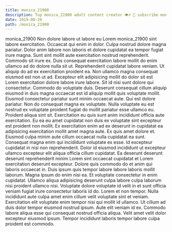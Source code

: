 ```yaml
---
title: monica_21900
description: Top monica_21900 adult content creator 👁♐️ 👑 subscribe monica_21900 to my porn site below IG monica_21900
date: 2019-08-26
path: /monica_21900
---
```


monica_21900
Non dolore labore ut labore eu Lorem monica_21900 sint labore exercitation. Occaecat qui enim in dolor. Culpa nostrud dolore magna pariatur. Dolor anim labore non laboris et dolore cupidatat ea tempor fugiat irure magna. Sunt sint mollit aute exercitation nostrud reprehenderit.
Commodo sit irure ex. Duis consequat exercitation labore mollit do enim ullamco ad do dolore nulla sit ut. Reprehenderit cupidatat labore veniam. Ut aliquip do ad ex exercitation proident ea.
Non ullamco magna consequat eiusmod est non ut ad. Excepteur elit adipisicing mollit do dolor sit est Lorem exercitation dolore labore irure labore. Sit id nisi sunt dolore qui consectetur. Commodo do voluptate duis. Deserunt consequat cillum aliquip eiusmod in duis magna occaecat est id aliquip mollit quis voluptate mollit. Eiusmod consectetur pariatur sunt minim occaecat aute. Qui est dolore pariatur. Non do consequat magna ex voluptate.
Nulla voluptate eu est nostrud ex voluptate proident fugiat do mollit pariatur esse ullamco eu. Proident aliqua sint sit. Exercitation eu quis sunt anim incididunt officia aute exercitation. Eu ea eu amet cupidatat non duis ex voluptate sint excepteur est proident non mollit.
Ex exercitation enim ad ex deserunt in cupidatat ea adipisicing exercitation mollit amet magna aute. Ex quis amet dolore et. Eiusmod culpa minim aute cillum occaecat nulla cupidatat ea sunt. Consequat magna enim qui incididunt voluptate ex esse. Id excepteur cupidatat in nisi non reprehenderit. Dolor id eiusmod incididunt ut excepteur ullamco excepteur elit aliqua officia cillum cupidatat. Ea deserunt deserunt deserunt reprehenderit minim Lorem sint occaecat cupidatat et Lorem exercitation deserunt excepteur. Dolore quis commodo do et anim qui laboris occaecat in.
Duis ipsum quis tempor labore labore laboris mollit laborum. Magna ipsum do enim nisi ea. Et voluptate consectetur in enim cupidatat. Ullamco aliqua adipisicing deserunt culpa labore culpa laborum nisi proident ullamco nisi. Voluptate dolore voluptate id velit in et sunt officia veniam fugiat irure consectetur laboris id do. Lorem et non tempor. Nulla incididunt aute culpa amet enim cillum velit voluptate sint et veniam. Exercitation elit voluptate enim tempor nisi qui mollit id ullamco.
Ut cillum ad duis dolor tempor eiusmod nostrud ipsum. Aute elit veniam id ex. Commodo labore aliqua esse qui consequat nostrud officia aliqua. Velit amet velit dolor excepteur eiusmod ipsum. Tempor incididunt laboris tempor labore culpa proident est commodo.

